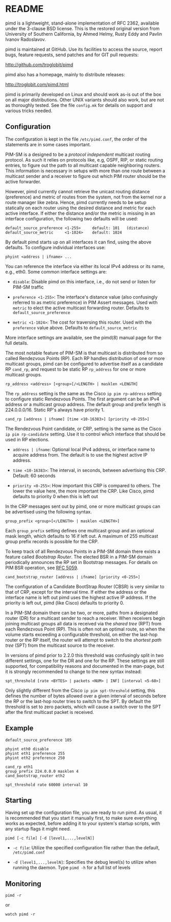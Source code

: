README
======

pimd is a lightweight, stand-alone implementation of RFC 2362, available
under the 3-clause BSD license.  This is the restored original version
from University of Southern California, by Ahmed Helmy, Rusty Eddy and
Pavlin Ivanov Radoslavov.

pimd is maintained at GitHub.  Use its facilities to access the source,
report bugs, feature requests, send patches and for GIT pull requests:

  http://github.com/troglobit/pimd

pimd also has a homepage, mainly to distribute releases:

  http://troglobit.com/pimd.html

pimd is primarily developed on Linux and should work as-is out of the
box on all major distributions.  Other UNIX variants should also work,
but are not as thoroughly tested.  See the file `config.mk` for details
on support and various tricks needed.


Configuration
-------------

The configuration is kept in the file `/etc/pimd.conf`, the order of
the statements are in some cases important.

PIM-SM is a designed to be a _protocol independent_ multicast routing
protocol.  As such it relies on protocols like, e.g, OSPF, RIP, or
static routing entries, to figure out the path to all multicast capable
neighboring routers.  This information is necessary in setups with more
than one route between a multicast sender and a receiver to figure out
which PIM router should be the active forwarder.

However, pimd currently cannot retrieve the unicast routing distance
(preference) and metric of routes from the system, not from the kernel
nor a route manager like zebra.  Hence, pimd currently needs to be setup
statically on each router using the desired distance and metric for each
active interface.  If either the distance and/or the metric is missing
in an interface configuration, the following two defaults will be used:

    default_source_preference <1-255>     default: 101   (distance)
    default_source_metric     <1-1024>    default: 1024

By default pimd starts up on all interfaces it can find, using the above
defaults.  To configure individual interfaces use:

    phyint <address | ifname> ...

You can reference the interface via either its local IPv4 address or
its name, e.g., eth0.  Some common interface settings are:

   * `disable`: Disable pimd on this interface, i.e., do not send or
     listen for PIM-SM traffic

   * `preference <1-255>`: The interface's distance value (also
     confusingly referred to as metric preference) in PIM Assert
     messages.  Used with `metric` to elect the active multicast
     forwarding router.  Defaults to `default_source_preference`

   * `metric <1-1024>`: The cost for traversing this router.  Used with
     the `preference` value above. Defaults to `default_source_metric`

More interface settings are available, see the pimd(8) manual page for
the full details.

The most notable feature of PIM-SM is that multicast is distributed from
so called Rendezvous Points (RP).  Each RP handles distribution of one
or more multicast groups, pimd can be configured to advertise itself as
a candidate RP `cand_rp`, and request to be static RP `rp_address` for
one or more multicast groups.

    rp_address <address> [<group>[/<LENGTH> | masklen <LENGTH]

The `rp_address` setting is the same as the Cisco `ip pim rp-address`
setting to configure static Rendezvous Points.  The first argument can
be an IPv4 address or a multicast group address.  The default group and
prefix length is 224.0.0.0/16.  Static RP's always have priority 1.

    cand_rp [address | ifname] [time <10-16383>] [priority <0-255>]

The Rendezvous Point candidate, or CRP, setting is the same as the Cisco
`ip pim rp-candidate` setting.  Use it to control which interface that
should be used in RP elections.

   * `address | ifname`: Optional local IPv4 address, or interface name
     to acquire address from.  The default is to use the highest active
     IP address.

   * `time <10-16383>`: The interval, in seconds, between advertising
     this CRP. Default: 60 seconds

   * `priority <0-255>`: How important this CRP is compared to others.
     The lower the value here, the more important the CRP.  Like Cisco,
     pimd defaults to priority 0 when this is left out

In the CRP messages sent out by pimd, one or more multicast groups can
be advertised using the following syntax.

    group_prefix <group>[</LENGTH> | masklen <LENGTH>]

Each `group_prefix` setting defines one multicast group and an optional
mask length, which defaults to 16 if left out.  A maximum of 255
multicast group prefix records is possible for the CRP.

To keep track of all Rendezvous Points in a PIM-SM domain there exists a
feature called *Bootstrap Router*.  The elected BSR in a PIM-SM domain
periodically announces the RP set in Bootstrap messages.  For details on
PIM BSR operation, see [RFC 5059](http://tools.ietf.org/search/rfc5059).

    cand_bootstrap_router [address | ifname] [priority <0-255>]

The configuration of a Candidate BootStrap Router (CBSR) is very similar
to that of CRP, except for the interval time.  If either the address or
the interface name is left out pimd uses the highest active IP address.
If the priority is left out, pimd (like Cisco) defaults to priority 0.

In a PIM-SM domain there can be two, or more, paths from a designated
router (DR) for a multicast sender to reach a receiver.  When receivers
begin joining multicast groups all data is received via the *shared
tree* (RPT) from each Rendezvous Point (RP).  This is often not an
optimal route, so when the volume starts exceeding a configurable
threshold, on either the last-hop router or the RP itself, the router
will attempt to switch to the *shortest path tree* (SPT) from the
multicast source to the receiver.

In versions of pimd prior to 2.2.0 this threshold was confusingly split
in two different settings, one for the DR and one for the RP.  These
settings are still supported, for compatibility reasons and documented
in the man-page, but it is strongly recommended to change to the new
syntax instead:

    spt_threshold [rate <BYTES> | packets <NUM> | INF] [interval <5-60>]

Only slightly different from the Cisco `ip pim spt-threshold` setting,
this defines the number of bytes allowed over a given interval of
seconds before the RP or the last-hop router tries to switch to the
SPT.  By default the threshold is set to zero packets, which will cause
a switch over to the SPT after the first multicast packet is received.


Example
-------

    default_source_preference 105
    
    phyint eth0 disable
    phyint eth1 preference 255
    phyint eth2 preference 250
    
    cand_rp eth1
    group_prefix 224.0.0.0 masklen 4
    cand_bootstrap_router eth2
    
    spt_threshold rate 60000 interval 10


Starting
--------

Having set up the configuration file, you are ready to run pimd.  As
usual, it is recommended that you start it manually first, to make sure
everything works as expected, before adding it to your system's startup
scripts,  with any startup flags it might need.

    pimd [-c file] [-d [level1,...,levelN]]

   * `-c file`: Utilize the specified configuration file rather than the
      default, `/etc/pimd.conf`

   * `-d [level1,...,levelN]`: Specifies the debug level(s) to utilize
      when running the daemon.  Type `pimd -h` for a full list of levels


Monitoring
----------

    pimd -r

or

    watch pimd -r


